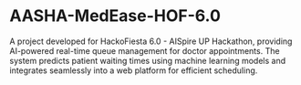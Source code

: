 # AASHA-MedEase-HOF-6.0
A project developed for HackoFiesta 6.0 - AISpire UP Hackathon, providing AI-powered real-time queue management for doctor appointments. The system predicts patient waiting times using machine learning models and integrates seamlessly into a web platform for efficient scheduling.
